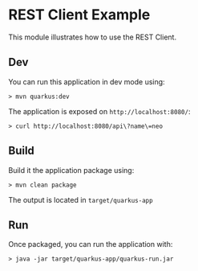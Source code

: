 # REST Client Example

This module illustrates how to use the REST Client.

## Dev

You can run this application in dev mode using:

```shell
> mvn quarkus:dev
```

The application is exposed on `http://localhost:8080/`:

```shell
> curl http://localhost:8080/api\?name\=neo
```

## Build

Build it the application package using:

```shell
> mvn clean package
```

The output is located in `target/quarkus-app`

## Run

Once packaged, you can run the application with:

```shell
> java -jar target/quarkus-app/quarkus-run.jar
```